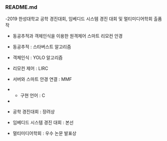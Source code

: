 ### README.md

-2019 한성대학교 공학 경진대회, 임베디드 시스템 경진 대회 및 멀티미디어학회 출품작

- 동공추적과 객체인식을 이용한 원격제어 스마트 리모컨 안경

- 동공추적 : 스타버스트 알고리즘
- 객체인식 : YOLO 알고리즘
- 리모컨 제어 : LIRC
- 서버와 스마트 안경 연결 : MMF
-  
  - 구현 언어 : C
-
- 공학 경진대회 : 장려상  
- 임베디드 시스템 경진 대회 : 본선  
- 멀티미디어학회 : 우수 논문 발표상
